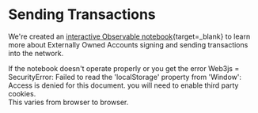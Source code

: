 # Sending Transactions

  We're created an [interactive Observable notebook](https://observablehq.com/@consensys-academy/externally-owned-accounts-and-ethereum-transactions){target=_blank} to learn more about Externally Owned Accounts signing and sending transactions into the network.

 If the notebook doesn't operate properly or you get the error Web3js = SecurityError: Failed to read the 'localStorage' property from 'Window': Access is denied for this document. you will need to enable third party cookies.  
 This varies from browser to browser. 